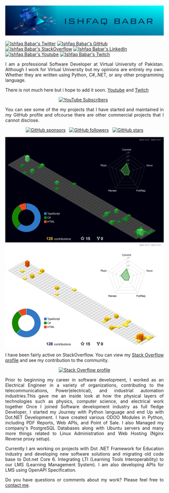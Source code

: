<p align="center"><img src="https://raw.githubusercontent.com/babarlhr/babarlhr/main/Images/Ishfaq%20babar%202.jpeg"/></p>

[![Ishfaq Babar's Twitter](https://img.shields.io/badge/-@ishfaqciit-%231DA1F2?style=flat-square&logo=twitter&logoColor=ffffff)](https://twitter.com/ishfaqciit)
[![Ishfaq Babar's GitHub](https://img.shields.io/badge/-@babarlhr-%23181717?style=flat-square&logo=github)](https://github.com/babarlhr)
[![Ishfaq Babar's StackOverflow](https://img.shields.io/badge/-StackOverflow-blue?style=flat-square&logo=stackoverflow&color=F8F9F9&link=https://stackoverflow.com/users/5633994/ishfaq-babar)](https://stackoverflow.com/users/5633994/ishfaq-babar)
[![Ishfaq Babar's LinkedIn](https://img.shields.io/badge/-LinkedIn-blue?style=flat-square&logo=Linkedin&logoColor=white&link=https://www.linkedin.com/in/babarlhr/)](https://www.linkedin.com/in/babarlhr/)
[![Ishfaq Babar's Youtube](https://img.shields.io/badge/-Youtube-blue?style=flat-square&logo=youtube&logoColor=white&color=FF0000&link=https://www.youtube.com/channel/UC26jkElgPN7XpkKnjIqpM2A)](https://www.youtube.com/channel/UC26jkElgPN7XpkKnjIqpM2A)
[![Ishfaq Babar's Twitch](https://img.shields.io/badge/-Twitch-blue?style=flat-square&logo=twitch&logoColor=white&color=9147FF&link=https://www.twitch.tv/babarlhr)](https://www.twitch.tv/babarlhr)

<p align="justify">I am a professional Software Developer at Virtual University of Pakistan. Although I work for Virtual University but my opinions are entirely my own. Whether they are written using Python, C#,.NET, or any other programming language.</p>

<p align="justify">
    There is not much here but i hope to add it soon.
    <a href="https://www.youtube.com/channel/UC26jkElgPN7XpkKnjIqpM2A">Youtube</a> and
    <a href="https://www.twitch.tv/babarlhr">Twitch</a> 
</p>

        
<p align="center">
    <a href="https://www.youtube.com/channel/UC26jkElgPN7XpkKnjIqpM2A"><img alt="YouTube Subscribers" height="30" src="https://img.shields.io/youtube/channel/subscribers/UC26jkElgPN7XpkKnjIqpM2A?style=social"/></a>
    ‏‏‎ ‎
</p>

<p align="justify">You can see some of the my projects that I have started and maintained in my GitHub profile and ofcourse there are other commercial projects that I cannot disclose.</p>

<p align="center">
    <a href="https://github.com/sponsors/babarlhr"><img alt="GitHub sponsors" height="30" src="https://img.shields.io/github/sponsors/babarlhr?style=social"/></a>
    ‏‏‎ ‎
    <a href="https://github.com/babarlhr?tab=followers"><img alt="GitHub followers" height="30" src="https://img.shields.io/github/followers/babarlhr?style=social"/></a>
    ‏‏‎ ‎
    <a href="https://github.com/babarlhr"><img alt="GitHub stars" height="30" src="https://img.shields.io/github/stars/babarlhr?style=social"/></a>
</p>

<p align="center">
<img align="center" alt="Ishfaq Babar's GitHub statistics" src="profile-3d-contrib/profile-night-green.svg#gh-dark-mode-only" />
<img align="center" alt="Ishfaq Babar's GitHub statistics" src="profile-3d-contrib/profile-green-animate.svg#gh-light-mode-only" />
</p>

<p align="justify">I have been fairly active on StackOverflow. You can view my <a href="https://stackoverflow.com/users/5633994/ishfaq-babar">Stack Overflow profile</a> and see my contribution to the community.</p>
          
<p align="center"><a href="https://stackoverflow.com/users/5633994/ishfaq-babar"><img alt="Stack Overflow profile" height="58" width="208" src="https://stackoverflow.com/users/flair/5633994.png?theme=dark"/></a></p>
  
<p align="justify">Prior to beginning my career in software development,  I worked as an Electrical Engineer in a variety of organizations, contributing to the telecommunications, Power(electrical), and industrial automation industries.This gave me an inside look at how the physical layers of technologies such as physics, computer science, and electrical work together Once I joined Software development industry as full fledge Developer, I started my Journey with Python language and end Up with Dot.NET Development. I have created various ODOO Modules in Python, including PDF Reports, Web APIs, and Point of Sale. I also Managed my company's PostgreSQL Databases along with Ubuntu servers and many more things related to Linux Administration and Web Hosting (Nginx Reverse proxy setup).</p>
<p align="justify">Currently I am working on projects with Dot .NET Framework for Education industry and developing new software solutions and migrating old code base to Dot.net Core 6. Integrating LTI (Learning Tools Interoperability) to our LMS (Learning Management System). I am also developing APIs for LMS using OpenAPI Specification. </p>



<p align="justify">Do you have questions or comments about my work? Please feel free to <a href="https://www.linkedin.com/in/babarlhr/">contact me</a>.</p>


<!-- 

TODO
**babarlhr/babarlhr** is a ✨ _special_ ✨ repository because its `README.md` (this file) appears on your GitHub profile.

Here are some ideas to get you started:

- 🔭 I’m currently working on ...
- 🌱 I’m currently learning ...
- 👯 I’m looking to collaborate on ...
- 🤔 I’m looking for help with ...
- 💬 Ask me about ...
- 📫 How to reach me: ...
- 😄 Pronouns: ...
- ⚡ Fun fact: ...
-->
